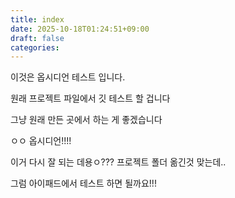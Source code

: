 ```yaml
---
title: index
date: 2025-10-18T01:24:51+09:00
draft: false
categories:
---
```

이것은 옵시디언 테스트 입니다. 


원래 프로젝트 파일에서 깃 테스트 할 겁니다  

그냥 원래 만든 곳에서 하는 게 좋겠습니다  


ㅇㅇ 옵시디언!!!!


이거 다시 잘 되는 데용ㅇ??? 프로젝트 폴더 옮긴것 맞는데..

그럼 아이패드에서 테스트 하면 될까요!!!



